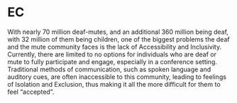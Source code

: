 # EC
With nearly 70 million deaf-mutes, and an 
additional 360 million being deaf, with 32 million of them being children, one of 
the biggest problems the deaf and the mute community faces is the lack of 
Accessibility and Inclusivity. Currently, there are limited to no options for 
individuals who are deaf or mute to fully participate and engage, especially in a 
conference setting. Traditional methods of communication, such as spoken 
language and auditory cues, are often inaccessible to this community, leading 
to feelings of Isolation and Exclusion, thus making it all the more difficult for 
them to feel “accepted”.
